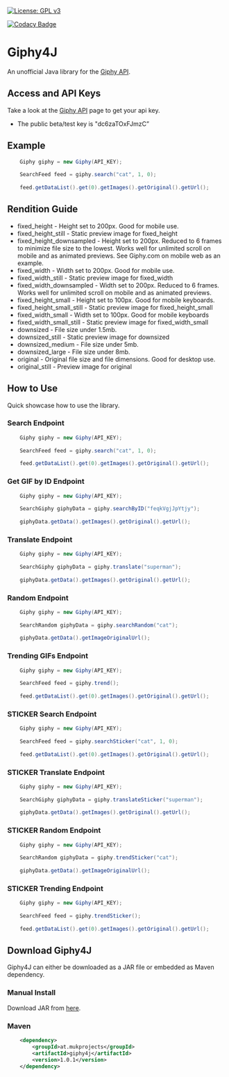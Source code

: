 [![License: GPL v3](https://img.shields.io/badge/License-GPL%20v3-blue.svg)](https://www.gnu.org/licenses/gpl-3.0)

[![Codacy Badge](https://api.codacy.com/project/badge/Grade/532c896527fd435d93442f441c125c65)](https://www.codacy.com/app/keshrath/Giphy4J?utm_source=github.com&amp;utm_medium=referral&amp;utm_content=keshrath/Giphy4J&amp;utm_campaign=Badge_Grade)

# Giphy4J

An unofficial Java library for the [Giphy API](https://github.com/Giphy/GiphyAPI).

## Access and API Keys

Take a look at the [Giphy API](https://github.com/Giphy/GiphyAPI) page to get your api key.

* The public beta/test key is "dc6zaTOxFJmzC”

## Example

```java
	Giphy giphy = new Giphy(API_KEY);
	
	SearchFeed feed = giphy.search("cat", 1, 0);
	
	feed.getDataList().get(0).getImages().getOriginal().getUrl();
```

## Rendition Guide

* fixed_height - Height set to 200px. Good for mobile use.
* fixed_height_still - Static preview image for fixed_height
* fixed_height_downsampled - Height set to 200px. Reduced to 6 frames to minimize file size to the lowest. Works well for unlimited scroll on mobile and as animated previews. See Giphy.com on mobile web as an example.
* fixed_width - Width set to 200px. Good for mobile use.
* fixed_width_still - Static preview image for fixed_width
* fixed_width_downsampled - Width set to 200px. Reduced to 6 frames. Works well for unlimited scroll on mobile and as animated previews.
* fixed_height_small - Height set to 100px. Good for mobile keyboards.
* fixed_height_small_still - Static preview image for fixed_height_small
* fixed_width_small - Width set to 100px. Good for mobile keyboards
* fixed_width_small_still - Static preview image for fixed_width_small
* downsized - File size under 1.5mb.
* downsized_still - Static preview image for downsized
* downsized_medium - File size under 5mb.
* downsized_large - File size under 8mb.
* original - Original file size and file dimensions. Good for desktop use.
* original_still - Preview image for original

## How to Use

Quick showcase how to use the library.

### Search Endpoint

```java
	Giphy giphy = new Giphy(API_KEY);
	
	SearchFeed feed = giphy.search("cat", 1, 0);
	
	feed.getDataList().get(0).getImages().getOriginal().getUrl();
```

### Get GIF by ID Endpoint

```java
	Giphy giphy = new Giphy(API_KEY);
	
	SearchGiphy giphyData = giphy.searchByID("feqkVgjJpYtjy");
	
	giphyData.getData().getImages().getOriginal().getUrl();
```

### Translate Endpoint

```java
	Giphy giphy = new Giphy(API_KEY);
	
	SearchGiphy giphyData = giphy.translate("superman");
	
	giphyData.getData().getImages().getOriginal().getUrl();
```

### Random Endpoint

```java
	Giphy giphy = new Giphy(API_KEY);
	
	SearchRandom giphyData = giphy.searchRandom("cat");
	
	giphyData.getData().getImageOriginalUrl();
```

### Trending GIFs Endpoint

```java
	Giphy giphy = new Giphy(API_KEY);
	
	SearchFeed feed = giphy.trend();
	
	feed.getDataList().get(0).getImages().getOriginal().getUrl();
```

### STICKER Search Endpoint

```java
	Giphy giphy = new Giphy(API_KEY);
	
	SearchFeed feed = giphy.searchSticker("cat", 1, 0);
	
	feed.getDataList().get(0).getImages().getOriginal().getUrl();
```

### STICKER Translate Endpoint

```java
	Giphy giphy = new Giphy(API_KEY);
	
	SearchGiphy giphyData = giphy.translateSticker("superman");
	
	giphyData.getData().getImages().getOriginal().getUrl();
```

### STICKER Random Endpoint

```java
	Giphy giphy = new Giphy(API_KEY);
	
	SearchRandom giphyData = giphy.trendSticker("cat");
	
	giphyData.getData().getImageOriginalUrl();
```

### STICKER Trending Endpoint

```java
	Giphy giphy = new Giphy(API_KEY);
	
	SearchFeed feed = giphy.trendSticker();
	
	feed.getDataList().get(0).getImages().getOriginal().getUrl();
```

## Download Giphy4J

Giphy4J can either be downloaded as a JAR file or embedded as Maven dependency. 

### Manual Install

Download JAR from [here](https://github.com/keshrath/Giphy4J/tree/master/distribution).

### Maven

```xml
	<dependency>
		<groupId>at.mukprojects</groupId>
		<artifactId>giphy4j</artifactId>
		<version>1.0.1</version>
	</dependency>
```

